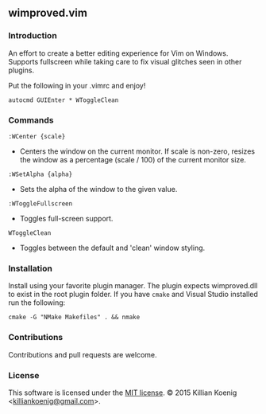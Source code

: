 ## wimproved.vim

### Introduction
An effort to create a better editing experience for Vim on Windows.<br>
Supports fullscreen while taking care to fix visual glitches seen in
other plugins.

Put the following in your .vimrc and enjoy!

    autocmd GUIEnter * WToggleClean

### Commands
`:WCenter {scale}`
  - Centers the window on the current monitor.  If scale is non-zero, resizes<br>
    the window as a percentage (scale / 100) of the current monitor size.

`:WSetAlpha {alpha}`
  - Sets the alpha of the window to the given value.

`:WToggleFullscreen`
  - Toggles full-screen support.

`WToggleClean`
  - Toggles between the default and 'clean' window styling.

### Installation
Install using your favorite plugin manager.  The plugin expects wimproved.dll to exist in the root plugin folder.
If you have `cmake` and Visual Studio installed run the following:

```
cmake -G "NMake Makefiles" . && nmake
```


### Contributions
Contributions and pull requests are welcome.

### License

This software is licensed under the [MIT license](http://en.wikipedia.org/wiki/MIT_License).
© 2015 Killian Koenig &lt;<killiankoenig@gmail.com>&gt;.


